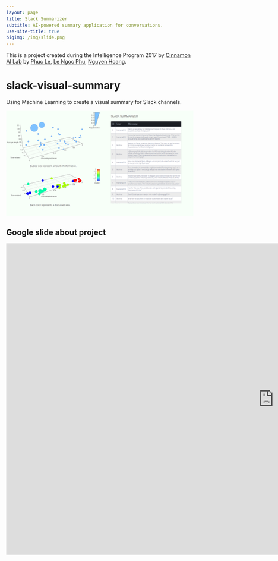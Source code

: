 ```yaml
---
layout: page
title: Slack Summarizer
subtitle: AI-powered summary application for conversations.
use-site-title: true
bigimg: /img/slide.png
---
```


This is a project created during the Intelligence Program 2017 by [Cinnamon AI Lab](https://cinnamonailabs.wordpress.com/) by [Phuc Le](https://lkhphuc.github.io), [Le Ngoc Phu](https://github.com/lephu0803), [Nguyen Hoang](https://github.com/amidadragon).
# slack-visual-summary
Using Machine Learning to create a visual summary for Slack channels. 

![preview](media/visually.png)

## Google slide about project
<iframe src="https://docs.google.com/presentation/d/e/2PACX-1vSpusrJTGZ6pAG0LuaSzJkzmMoMr4yIENQ81R9ZLlUEhNwjMqK3vZOeUKsONF6ouh4xDTvXTQMrDqnj/embed?start=false&loop=false&delayms=3000" frameborder="0" width="1440" height="839" allowfullscreen="true" mozallowfullscreen="true" webkitallowfullscreen="true"></iframe>

